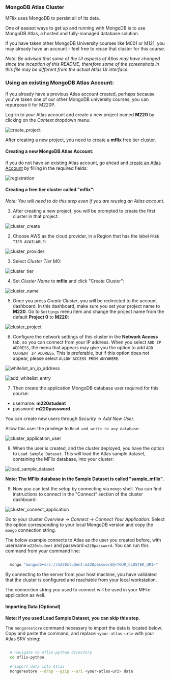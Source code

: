 ### MongoDB Atlas Cluster

MFlix uses MongoDB to persist all of its data.

One of easiest ways to get up and running with MongoDB is to use MongoDB Atlas,
a hosted and fully-managed database solution.

If you have taken other MongoDB University courses like M001 or M121, you may
already have an account - feel free to reuse that cluster for this course.

*Note: Be advised that some of the UI aspects of Atlas may have changed since
the inception of this README, therefore some of the screenshots in this file may
be different from the actual Atlas UI interface.*


### Using an existing MongoDB Atlas Account:

If you already have a previous Atlas account created, perhaps because you've
taken one of our other MongoDB university courses, you can repurpose it for
M220P.

Log-in to your Atlas account and create a new project named **M220** by clicking
on the *Context* dropdown menu:

![create_project](https://s3.amazonaws.com/university-courses/m220/cluster_create_project.png)

After creating a new project, you need to create a **mflix** free tier cluster.


#### Creating a new MongoDB Atlas Account:

If you do not have an existing Atlas account, go ahead and [create an Atlas
Account](https://cloud.mongodb.com/links/registerForAtlas) by filling in the
required fields:

![registration](https://s3.amazonaws.com/university-courses/m220/atlas_registration.png)


#### Creating a free tier cluster called "mflix":

*Note: You will need to do this step even if you are reusing an Atlas account.*

1. After creating a new project, you will be prompted to create the first
   cluster in that project:

![cluster_create](https://s3.amazonaws.com/university-courses/m220/cluster_create.png)


2. Choose AWS as the cloud provider, in a Region that has the label
   ``FREE TIER AVAILABLE``:

![cluster_provider](https://s3.amazonaws.com/university-courses/m220/cluster_provider.png)


3. Select *Cluster Tier* M0:

![cluster_tier](https://s3.amazonaws.com/university-courses/m220/cluster_tier.png)


4. Set *Cluster Name* to **mflix** and click "Create Cluster":

![cluster_name](https://s3.amazonaws.com/university-courses/m220/cluster_name.png)


5. Once you press *Create Cluster*, you will be redirected to the account
   dashboard. In this dashboard, make sure you set your project name to **M220**.
   Go to `Settings` menu item and change the project name from the default
   **Project 0** to **M220**:

![cluster_project](https://s3.amazonaws.com/university-courses/m220/cluster_project.png)


6. Configure the network settings of this cluster in the **Network Access** tab,
   so you can connect from your IP address. When you select `ADD IP ADDRESS`,
   the menu that appears may give you the option to add `ADD CURRENT IP ADDRESS`. This is preferable, but if this option does not appear, please
   select `ALLOW ACCESS FROM ANYWHERE`:

![whitelist_an_ip_address](https://s3.amazonaws.com/university-courses/m220/whitelist_an_ip_address.png)

![add_whitelist_entry](https://s3.amazonaws.com/university-courses/m220/add_whitelist_entry.png)

7. Then create the application MongoDB database user required for this course:

  - username: **m220student**
  - password: **m220password**

You can create new users through *Security* -> *Add New User*.

Allow this user the privilege to `Read and write to any database`:

![cluster_application_user](https://s3.amazonaws.com/university-courses/m220/cluster_application_user.png)


8. When the user is created, and the cluster deployed, you have the option to
   `Load Sample Dataset`. This will load the Atlas sample dataset, containing
   the MFlix database, into your cluster:

![load_sample_dataset](https://s3.amazonaws.com/university-courses/m220/load_sample_dataset.png)

**Note: The MFlix database in the Sample Dataset is called "sample_mflix".**


9. Now you can test the setup by
   connecting via `mongo` shell. You can find instructions to connect in the
   "Connect" section of the cluster dashboard:

![cluster_connect_application](https://s3.amazonaws.com/university-courses/m220/cluster_connect_application.png)

Go to your cluster *Overview* -> *Connect* -> *Connect Your Application*. Select
the option corresponding to your local MongoDB version and copy the `mongo` connection string.

The below example connects to Atlas as the user you created before, with
username `m220student` and password `m220password`. You can run this command from your command line:

```sh

  mongo "mongodb+srv://m220student:m220password@<YOUR_CLUSTER_URI>"

```

By connecting to the server from your host machine, you have validated that the
cluster is configured and reachable from your local workstation.

The connection string you used to connect will be used in your MFlix application
as well.


#### Importing Data (Optional)

**Note: if you used Load Sample Dataset, you can skip this step.**

The `mongorestore` command necessary to import the data is located below. Copy
and paste the command, and replace `<your-atlas-uri>` with your Atlas SRV string:

```sh

  # navigate to mflix-python directory
  cd mflix-python

  # import data into Atlas
  mongorestore --drop --gzip --uri <your-atlas-uri> data

```
